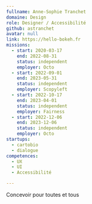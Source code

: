 ```yaml
---
fullname: Anne-Sophie Tranchet
domaine: Design
role: Designer / Accessibilité
github: astranchet
avatar: null
link: https://hello-bokeh.fr
missions:
  - start: 2020-03-17
    end: 2022-08-31
    status: independent
    employer: Octo
  - start: 2022-09-01
    end: 2023-05-31
    status: independent
    employer: Scopyleft
  - start: 2022-10-17
    end: 2023-04-01
    status: independent
    employer: Fairness
  - start: 2022-12-06
    end: 2023-12-06
    status: independent
    employer: Octo
startups:
  - cartobio
  - dialogue
competences:
  - UX
  - UI
  - Accessibilité

---
```


Concevoir pour toutes et tous
